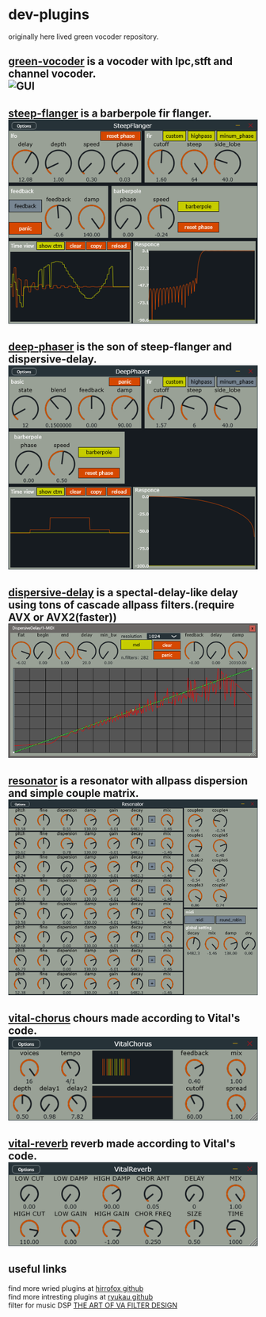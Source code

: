# dev-plugins
originally here lived green vocoder repository.  

[green-vocoder](plugins/green-vocoder/readme.md) is a vocoder with lpc,stft and channel vocoder.  
![GUI](plugins/green-vocoder/gui.png)  
---
[steep-flanger](plugins/steep-flanger/readme.md) is a barberpole fir flanger.  
![GUI](plugins/steep-flanger/gui.png)
---
[deep-phaser](plugins/deep-phaser/readme.md) is the son of steep-flanger and dispersive-delay.  
![GUI](plugins/deep-phaser/gui.png)
---
[dispersive-delay](plugins/dispersive-delay/readme.md) is a spectal-delay-like delay using tons of cascade allpass filters.(require AVX or AVX2(faster))  
![GUI](plugins/dispersive-delay/gui.png)
---
[resonator](plugins/resonator/readme.md) is a resonator with allpass dispersion and simple couple matrix.  
![GUI](plugins/resonator/gui.png)
---
[vital-chorus](plugins/vital-chorus/readme.md) chours made according to Vital's code.  
![GUI](plugins/vital-chorus/gui.png)
---
[vital-reverb](plugins/vital-reverb/readme.md) reverb made according to Vital's code.  
![GUI](plugins/vital-reverb/gui.png)
---

## useful links
find more wried plugins at [hirrofox github](https://github.com/hiirofox)  
find more intresting plugins at [ryukau github](https://github.com/ryukau)  
filter for music DSP [THE ART OF VA FILTER DESIGN](https://www.native-instruments.com/fileadmin/ni_media/downloads/pdf/VAFilterDesign_1.1.1.pdf)  

